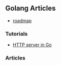 ## Golang Articles

- [roadmap](https://roadmap.sh/golang)

### Tutorials
- [HTTP server in Go](https://www.digitalocean.com/community/tutorials/how-to-make-an-http-server-in-go)


### Articles
